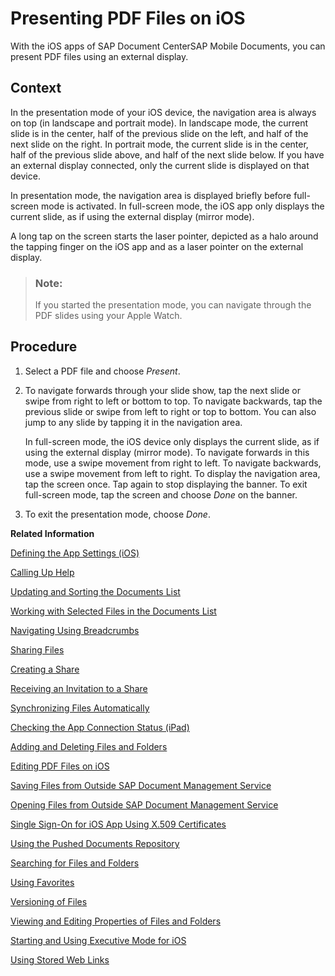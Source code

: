 <!-- loio86a70b5b58ed4834b38a89a94a5704fa -->

# Presenting PDF Files on iOS

With the iOS apps of SAP Document CenterSAP Mobile Documents, you can present PDF files using an external display.



<a name="loio86a70b5b58ed4834b38a89a94a5704fa__context_N10015_N10012_N10001"/>

## Context

In the presentation mode of your iOS device, the navigation area is always on top \(in landscape and portrait mode\). In landscape mode, the current slide is in the center, half of the previous slide on the left, and half of the next slide on the right. In portrait mode, the current slide is in the center, half of the previous slide above, and half of the next slide below. If you have an external display connected, only the current slide is displayed on that device.

In presentation mode, the navigation area is displayed briefly before full-screen mode is activated. In full-screen mode, the iOS app only displays the current slide, as if using the external display \(mirror mode\).

A long tap on the screen starts the laser pointer, depicted as a halo around the tapping finger on the iOS app and as a laser pointer on the external display.

> ### Note:  
> If you started the presentation mode, you can navigate through the PDF slides using your Apple Watch.



<a name="loio86a70b5b58ed4834b38a89a94a5704fa__steps_orm_hdq_yk"/>

## Procedure

1.  Select a PDF file and choose *Present*.

2.  To navigate forwards through your slide show, tap the next slide or swipe from right to left or bottom to top. To navigate backwards, tap the previous slide or swipe from left to right or top to bottom. You can also jump to any slide by tapping it in the navigation area.

    In full-screen mode, the iOS device only displays the current slide, as if using the external display \(mirror mode\). To navigate forwards in this mode, use a swipe movement from right to left. To navigate backwards, use a swipe movement from left to right. To display the navigation area, tap the screen once. Tap again to stop displaying the banner. To exit full-screen mode, tap the screen and choose *Done* on the banner.

3.  To exit the presentation mode, choose *Done*.


**Related Information**  


[Defining the App Settings \(iOS\)](defining-the-app-settings-ios-8ea949d.md "You can define global settings in your mobile app. The options available to you depend on company policy and the settings that your administrator has preselected.")

[Calling Up Help](calling-up-help-0a079a9.md "In the iOS app of Document Management Service, a question mark symbol is displayed. Its context menu contains configurable help entries.")

[Updating and Sorting the Documents List](updating-and-sorting-the-documents-list-69ed225.md "The Document Management Service app refreshes the list of documents whenever you navigate to a folder.")

[Working with Selected Files in the Documents List](working-with-selected-files-in-the-documents-list-809e18a.md "The documents list displays a list of files and subfolders when you access any folder in SAP Document Management Service.")

[Navigating Using Breadcrumbs](navigating-using-breadcrumbs-66bff8e.md "In the SAP Document Management Service iOS client you can switch easily to parent folders of the current folder.")

[Sharing Files](sharing-files-3907e7c.md "You can share files with colleagues and business partners by creating a link to a share containing the files you want to share. You can distribute the link by e-mail, instant messaging, or social networks, wherever you want.")

[Creating a Share](creating-a-share-a7e4209.md "You can create an empty share in Collaboration of the iOS app.")

[Receiving an Invitation to a Share](receiving-an-invitation-to-a-share-23338a4.md "In SAP Document CenterSAP Mobile Documents, share administrators can invite other users to become share members.")

[Synchronizing Files Automatically](synchronizing-files-automatically-c5c68c5.md "The mobile apps of SAP Document CenterSAP Mobile Documents can keep your files up to date on your device, even if you do not access the files. In addition, the files are still available when you are offline and have no network access.")

[Checking the App Connection Status \(iPad\)](checking-the-app-connection-status-ipad-d2e3a48.md "On the iPad, the connection status of the SAP Document Management Service app is displayed for quick reference.")

[Adding and Deleting Files and Folders](adding-and-deleting-files-and-folders-1365ee1.md "In the SAP Document Management Service mobile app, you can add and delete files and folders.")

[Editing PDF Files on iOS](editing-pdf-files-on-ios-7f9ee7f.md "In the SAP Document CenterSAP Mobile Documents iOS client you can easily annotate PDF files or fill in PDF forms. However, you can only work on editable PDFs and cannot change the text of the PDF itself.")

[Saving Files from Outside SAP Document Management Service](saving-files-from-outside-sap-document-management-service-35bba2b.md "In the SAP Document Management Service mobile app you can save files from other applications.")

[Opening Files from Outside SAP Document Management Service](opening-files-from-outside-sap-document-management-service-229039c.md "On iOS devices, you can access files that are stored in SAP Document Management Service from other applications that support Apple's Document Provider extension.")

[Single Sign-On for iOS App Using X.509 Certificates](single-sign-on-for-ios-app-using-x-509-certificates-e49e4b1.md "You can configure your iPad or iPhone SAP Document CenterSAP Mobile Documents app with a certificate for logging on without a user name and password.")

[Using the Pushed Documents Repository](using-the-pushed-documents-repository-b50785e.md "The Pushed Documents repository of SAP Document CenterSAP Mobile Documents gives an overview of all pushed documents that are automatically downloaded to your device.")

[Searching for Files and Folders](searching-for-files-and-folders-dcab658.md "The SAP Document Management Service mobile app enables you to search offline and online for files and folders in any repository and browse the search results quickly and easily.")

[Using Favorites](using-favorites-8c5a10c.md "To quickly access specific files or folders, you can add links to these items and store them in the Favorites folder.")

[Versioning of Files](versioning-of-files-bf2c605.md)

[Viewing and Editing Properties of Files and Folders](viewing-and-editing-properties-of-files-and-folders-d161100.md "In the SAP Document Management Service mobile app you can view the properties of a file or a folder and edit some of these properties.")

[Starting and Using Executive Mode for iOS](starting-and-using-executive-mode-for-ios-b206afc.md "The executive mode of the SAP Document CenterSAP Mobile Documents iOS app is a clear, minimized user interface for viewing shared content.")

[Using Stored Web Links](using-stored-web-links-0943d86.md "You can open stored Web links on your iOS device.")

